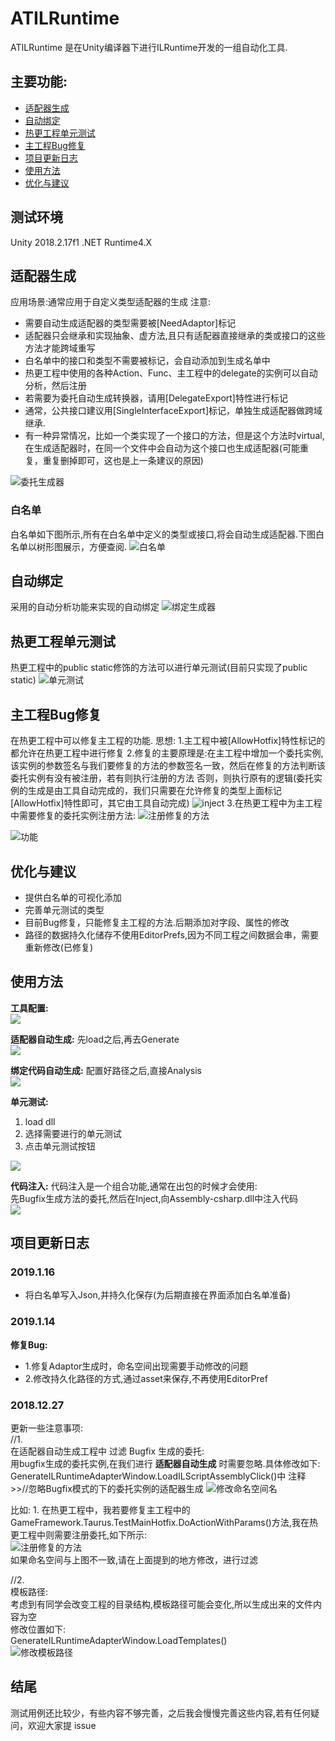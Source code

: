 # ATILRuntime

ATILRuntime 是在Unity编译器下进行ILRuntime开发的一组自动化工具.

## 主要功能:
- [适配器生成](#适配器生成)
- [自动绑定](#自动绑定)
- [热更工程单元测试](#热更工程单元测试)
- [主工程Bug修复](#主工程Bug修复)
- [项目更新日志](#项目更新日志)
- [使用方法](#使用方法)
- [优化与建议](#优化与建议)

## 测试环境
Unity 2018.2.17f1 .NET Runtime4.X

## 适配器生成
应用场景:通常应用于自定义类型适配器的生成
注意:
- 需要自动生成适配器的类型需要被[NeedAdaptor]标记
- 适配器只会继承和实现抽象、虚方法,且只有适配器直接继承的类或接口的这些方法才能跨域重写
- 白名单中的接口和类型不需要被标记，会自动添加到生成名单中
- 热更工程中使用的各种Action、Func、主工程中的delegate的实例可以自动分析，然后注册
- 若需要为委托自动生成转换器，请用[DelegateExport]特性进行标记
- 通常，公共接口建议用[SingleInterfaceExport]标记，单独生成适配器做跨域继承.
- 有一种异常情况，比如一个类实现了一个接口的方法，但是这个方法时virtual,在生成适配器时，在同一个文件中会自动为这个接口也生成适配器(可能重复，重复删掉即可，这也是上一条建议的原因)

![委托生成器](https://github.com/SixGodZhang/ATILRuntime/blob/master/Images/delegate.png)

### 白名单
白名单如下图所示,所有在白名单中定义的类型或接口,将会自动生成适配器.下图白名单以树形图展示，方便查阅.
![白名单](https://github.com/SixGodZhang/ATILRuntime/blob/master/Images/whitelist.png)


## 自动绑定
采用的自动分析功能来实现的自动绑定
![绑定生成器](https://github.com/SixGodZhang/ATILRuntime/blob/master/Images/binding.png)

## 热更工程单元测试
热更工程中的public static修饰的方法可以进行单元测试(目前只实现了public static)
![单元测试](https://github.com/SixGodZhang/ATILRuntime/blob/master/Images/unitTest.png)

## 主工程Bug修复
在热更工程中可以修复主工程的功能.
思想:
1.主工程中被[AllowHotfix]特性标记的都允许在热更工程中进行修复
2.修复的主要原理是:在主工程中增加一个委托实例,该实例的参数签名与我们要修复的方法的参数签名一致，然后在修复的方法判断该委托实例有没有被注册，若有则执行注册的方法
否则，则执行原有的逻辑(委托实例的生成是由工具自动完成的，我们只需要在允许修复的类型上面标记[AllowHotfix]特性即可，其它由工具自动完成)
![inject](https://github.com/SixGodZhang/ATILRuntime/blob/master/Images/inject.png)
3.在热更工程中为主工程中需要修复的委托实例注册方法:
![注册修复的方法](https://github.com/SixGodZhang/ATILRuntime/blob/master/Images/register.png)

![功能](https://github.com/SixGodZhang/ATILRuntime/blob/master/Images/function.png)

## 优化与建议
- 提供白名单的可视化添加
- 完善单元测试的类型
- 目前Bug修复，只能修复主工程的方法.后期添加对字段、属性的修改
- 路径的数据持久化储存不使用EditorPrefs,因为不同工程之间数据会串，需要重新修改(已修复)

## 使用方法
__工具配置:__  
![](https://github.com/SixGodZhang/ATILRuntime/blob/master/Images/config_use.png)  

__适配器自动生成:__
先load之后,再去Generate  
![](https://github.com/SixGodZhang/ATILRuntime/blob/master/Images/adaptor_use.png)  

__绑定代码自动生成:__
配置好路径之后,直接Analysis  
![](https://github.com/SixGodZhang/ATILRuntime/blob/master/Images/Binding_use.png)  

__单元测试:__
1. load dll
2. 选择需要进行的单元测试
3. 点击单元测试按钮

![](https://github.com/SixGodZhang/ATILRuntime/blob/master/Images/unittest_use.png)  

__代码注入:__
代码注入是一个组合功能,通常在出包的时候才会使用:  
先Bugfix生成方法的委托,然后在Inject,向Assembly-csharp.dll中注入代码  
![](https://github.com/SixGodZhang/ATILRuntime/blob/master/Images/injectCode.png)  

## 项目更新日志
### 2019.1.16
- 将白名单写入Json,并持久化保存(为后期直接在界面添加白名单准备)

### 2019.1.14
__修复Bug:__  
- 1.修复Adaptor生成时，命名空间出现需要手动修改的问题
- 2.修改持久化路径的方式,通过asset来保存,不再使用EditorPref

### 2018.12.27 
更新一些注意事项:  
//1.  
在适配器自动生成工程中 过滤 Bugfix 生成的委托:  
用bugfix生成的委托实例,在我们进行 __适配器自动生成__ 时需要忽略.具体修改如下:  
GenerateILRuntimeAdapterWindow.LoadILScriptAssemblyClick()中 注释 >>//忽略Bugfix模式的下的委托实例的适配器生成
![修改命名空间名](https://github.com/SixGodZhang/ATILRuntime/blob/master/Images/modifynp.png)  

比如:  1.
在热更工程中，我若要修复主工程中的GameFramework.Taurus.TestMainHotfix.DoActionWithParams()方法,我在热更工程中则需要注册委托,如下所示:  
![注册修复的方法](https://github.com/SixGodZhang/ATILRuntime/blob/master/Images/register.png)  
如果命名空间与上图不一致,请在上面提到的地方修改，进行过滤  

//2.  
模板路径:  
考虑到有同学会改变工程的目录结构,模板路径可能会变化,所以生成出来的文件内容为空  
修改位置如下:  
GenerateILRuntimeAdapterWindow.LoadTemplates()  
![修改模板路径](https://github.com/SixGodZhang/ATILRuntime/blob/master/Images/templatePath.png)  


## 结尾
测试用例还比较少，有些内容不够完善，之后我会慢慢完善这些内容,若有任何疑问，欢迎大家提 issue
